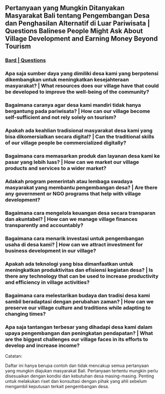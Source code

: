 ## Pertanyaan yang Mungkin Ditanyakan Masyarakat Bali tentang Pengembangan Desa dan Penghasilan Alternatif di Luar Pariwisata | Questions Balinese People Might Ask About Village Development and Earning Money Beyond Tourism
### [Bard | Questions](https://bard.google.com/chat/aa1efe5145b5a97c)
### Apa saja sumber daya yang dimiliki desa kami yang berpotensi dikembangkan untuk meningkatkan kesejahteraan masyarakat? | What resources does our village have that could be developed to improve the well-being of the community?
### Bagaimana caranya agar desa kami mandiri tidak hanya bergantung pada pariwisata? | How can our village become self-sufficient and not rely solely on tourism?
### Apakah ada keahlian tradisional masyarakat desa kami yang bisa dikomersialkan secara digital? | Can the traditional skills of our village people be commercialized digitally?
### Bagaimana cara memasarkan produk dan layanan desa kami ke pasar yang lebih luas? | How can we market our village products and services to a wider market?
### Adakah program pemerintah atau lembaga swadaya masyarakat yang membantu pengembangan desa? | Are there any government or NGO programs that help with village development?
### Bagaimana cara mengelola keuangan desa secara transparan dan akuntabel? | How can we manage village finances transparently and accountably?
### Bagaimana cara menarik investasi untuk pengembangan usaha di desa kami? | How can we attract investment for business development in our village?
### Apakah ada teknologi yang bisa dimanfaatkan untuk meningkatkan produktivitas dan efisiensi kegiatan desa? | Is there any technology that can be used to increase productivity and efficiency in village activities?
### Bagaimana cara melestarikan budaya dan tradisi desa kami sambil beradaptasi dengan perubahan zaman? | How can we preserve our village culture and traditions while adapting to changing times?
### Apa saja tantangan terbesar yang dihadapi desa kami dalam upaya pengembangan dan peningkatan pendapatan? | What are the biggest challenges our village faces in its efforts to develop and increase income?

Catatan:

Daftar ini hanya berupa contoh dan tidak mencakup semua pertanyaan yang mungkin diajukan masyarakat Bali.
Pertanyaan tertentu mungkin perlu disesuaikan dengan kondisi dan kebutuhan desa masing-masing.
Penting untuk melakukan riset dan konsultasi dengan pihak yang ahli sebelum mengambil keputusan terkait pengembangan desa.
